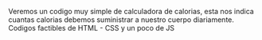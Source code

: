 Veremos un codigo muy simple de calculadora de calorias, esta nos indica cuantas calorias debemos suministrar a nuestro cuerpo diariamente.
Codigos factibles de HTML - CSS y un poco de JS
